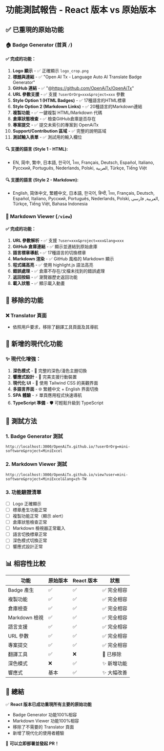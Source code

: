 # 功能測試報告 - React 版本 vs 原始版本

## ✅ 已重現的原始功能

### 🏠 Badge Generator (首頁 `/`)

#### ✅ 完成的功能：
1. **Logo 顯示** - ✅ 正確顯示 `logo_crop.png`
2. **標題與連結** - ✅ "Open AI Tx - Language Auto AI Translate Badge Generator"
3. **GitHub 連結** - ✅ "@https://github.com/OpenAiTx/OpenAiTx"
4. **URL 參數支援** - ✅ 支援 `?userOrOrg=xxx&project=xxx` 參數
5. **Style Option 1 (HTML Badges)** - ✅ 17種語言的HTML標章
6. **Style Option 2 (Markdown Links)** - ✅ 20種語言的Markdown連結
7. **複製功能** - ✅ 一鍵複製 HTML/Markdown 代碼
8. **倉庫狀態檢查** - ✅ 檢查GitHub倉庫是否存在
9. **專案提交** - ✅ 提交未索引的專案到 OpenAiTx
10. **Support/Contribution 區域** - ✅ 完整的說明區域
11. **測試輸入表單** - ✅ 測試用的輸入欄位

#### 🔍 支援的語言 (Style 1 - HTML):
- EN, 简中, 繁中, 日本語, 한국어, ไทย, Français, Deutsch, Español, Italiano, Русский, Português, Nederlands, Polski, العربية, Türkçe, Tiếng Việt

#### 🔍 支援的語言 (Style 2 - Markdown):
- English, 简体中文, 繁體中文, 日本語, 한국어, हिन्दी, ไทย, Français, Deutsch, Español, Italiano, Русский, Português, Nederlands, Polski, العربية, فارسی, Türkçe, Tiếng Việt, Bahasa Indonesia

### 📄 Markdown Viewer (`/view`)

#### ✅ 完成的功能：
1. **URL 參數解析** - ✅ 支援 `?user=xxx&project=xxx&lang=xxx`
2. **GitHub 倉庫連結** - ✅ 顯示並連結到原始倉庫
3. **語言標章導航** - ✅ 17種語言的切換標章
4. **Markdown 渲染** - ✅ GitHub 風格的 Markdown 顯示
5. **程式碼高亮** - ✅ 使用 highlight.js 語法高亮
6. **錯誤處理** - ✅ 倉庫不存在/文檔未找到的錯誤處理
7. **返回按鈕** - ✅ 瀏覽器歷史返回功能
8. **載入狀態** - ✅ 顯示載入動畫

## 🚫 移除的功能

### ❌ Translator 頁面
- 依照用戶要求，移除了翻譯工具頁面及其導航

## 🎨 新增的現代化功能

### ✨ 現代化增強：
1. **深色模式** - 🌙 完整的深色/淺色主題切換
2. **響應式設計** - 📱 完美支援行動裝置
3. **現代化 UI** - 🎨 使用 Tailwind CSS 的美觀界面
4. **多語言界面** - 🌐 繁體中文 + English 界面切換
5. **SPA 體驗** - ⚡ 單頁應用程式快速導航
6. **TypeScript 準備** - 🛡️ 可輕鬆升級到 TypeScript

## 🧪 測試方法

### 1. Badge Generator 測試
```
http://localhost:3000/OpenAiTx.github.io/?userOrOrg=mini-software&project=MiniExcel
```

### 2. Markdown Viewer 測試
```
http://localhost:3000/OpenAiTx.github.io/view?user=mini-software&project=MiniExcel&lang=zh-TW
```

### 3. 功能驗證清單
- [ ] Logo 正確顯示
- [ ] 標章產生功能正常
- [ ] 複製功能正常（顯示 alert）
- [ ] 倉庫狀態檢查正常
- [ ] Markdown 檢視器正常載入
- [ ] 語言切換標章正常
- [ ] 深色模式切換正常
- [ ] 響應式設計正常

## 📊 相容性比較

| 功能 | 原始版本 | React 版本 | 狀態 |
|------|----------|------------|------|
| Badge 產生 | ✅ | ✅ | ✅ 完全相容 |
| 複製功能 | ✅ | ✅ | ✅ 完全相容 |
| 倉庫檢查 | ✅ | ✅ | ✅ 完全相容 |
| Markdown 檢視 | ✅ | ✅ | ✅ 完全相容 |
| 語言支援 | ✅ | ✅ | ✅ 完全相容 |
| URL 參數 | ✅ | ✅ | ✅ 完全相容 |
| 專案提交 | ✅ | ✅ | ✅ 完全相容 |
| 翻譯工具 | ✅ | ❌ | 🚫 已移除 |
| 深色模式 | ❌ | ✅ | ✨ 新增功能 |
| 響應式 | 基本 | ✅ | ✨ 大幅改善 |

## 🎯 總結

✅ **React 版本已成功重現所有主要的原始功能**
- Badge Generator 功能100%相容
- Markdown Viewer 功能100%相容
- 移除了不需要的 Translator 頁面
- 新增了現代化的使用者體驗

🚀 **可以立即部署並發起 PR！** 